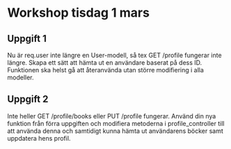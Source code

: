 # Workshop tisdag 1 mars

## Uppgift 1

Nu är req.user inte längre en User-modell, så tex GET /profile fungerar inte längre. Skapa ett sätt att hämta ut en användare baserat på dess ID. Funktionen ska helst gå att återanvända utan större modifiering i alla modeller.

## Uppgift 2

Inte heller GET /profile/books eller PUT /profile fungerar. Använd din nya funktion från förra uppgiften och modifiera metoderna i profile_controller till att använda denna och samtidigt kunna hämta ut användarens böcker samt uppdatera hens profil.
